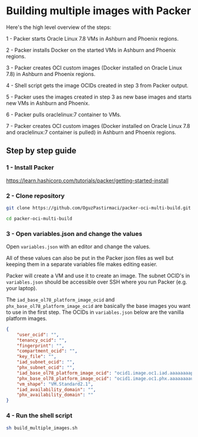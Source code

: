 # Building multiple images with Packer

Here's the high level overview of the steps:

1 - Packer starts Oracle Linux 7.8 VMs in Ashburn and Phoenix regions.

2 - Packer installs Docker on the started VMs in Ashburn and Phoenix regions.

3 - Packer creates OCI custom images (Docker installed on Oracle Linux 7.8) in Ashburn and Phoenix regions.

4 - Shell script gets the image OCIDs created in step 3 from Packer output.

5 - Packer uses the images created in step 3 as new base images and starts new VMs in Ashburn and Phoenix.

6 - Packer pulls oraclelinux:7 container to VMs.

7 - Packer creates OCI custom images (Docker installed on Oracle Linux 7.8 and oraclelinux:7 container is pulled) in Ashburn and Phoenix regions.



## Step by step guide
### 1 - Install Packer

https://learn.hashicorp.com/tutorials/packer/getting-started-install

### 2 - Clone repository
```bash
git clone https://github.com/OguzPastirmaci/packer-oci-multi-build.git

cd packer-oci-multi-build
```

### 3 - Open variables.json and change the values
Open `variables.json` with an editor and change the values.

All of these values can also be put in the Packer json files as well but keeping them in a separate variables file makes editing easier.

Packer will create a VM and use it to create an image. The subnet OCID's in `variables.json` should be accessible over SSH where you run Packer (e.g. your laptop).

The `iad_base_ol78_platform_image_ocid` and `phx_base_ol78_platform_image_ocid` are basically the base images you want to use in the first step. The OCIDs in `variables.json` below are the vanilla platform images.

```json
{
    "user_ocid": "",
    "tenancy_ocid": "",
    "fingerprint": "",
    "compartment_ocid": "",
    "key_file": "",
    "iad_subnet_ocid": "",
    "phx_subnet_ocid": "",
    "iad_base_ol78_platform_image_ocid": "ocid1.image.oc1.iad.aaaaaaaapulaxjedwo2y3koeli6zq6evql6rropyxpni3wu44i2rbffgxgza",
    "phx_base_ol78_platform_image_ocid": "ocid1.image.oc1.phx.aaaaaaaauhf5hmgjm5vb7c5kllxgydveooeiyiwxa222k62tcjr4bhucyjha",
    "vm_shape": "VM.Standard2.1",
    "iad_availability_domain": "",
    "phx_availability_domain": ""
}
```

### 4 - Run the shell script
```bash
sh build_multiple_images.sh
```

